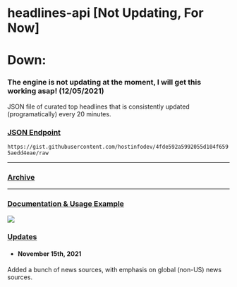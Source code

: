 # headlines-api [**Not Updating, For Now**]

# **Down**:
### The engine is not updating at the moment, I will get this working asap! (12/05/2021)

JSON file of curated top headlines that is consistently updated (programatically) every 20 minutes. 



### <ins>__JSON Endpoint__</ins>

`https://gist.githubusercontent.com/hostinfodev/4fde592a5992055d104f6595aedd4eae/raw`

---
### [<ins>__Archive__</ins>](https://gist.github.com/hostinfodev/4fde592a5992055d104f6595aedd4eae/revisions)

---
### [<ins>__Documentation & Usage Example__</ins>](https://headlines.recon.us.com)

![](https://i.ibb.co/yq2Q7Vd/ezgif-6-46b4d3dfbf3c.gif)

### <ins>Updates</ins>

- #### November 15th, 2021 
Added a bunch of news sources, with emphasis on global (non-US) news sources.

